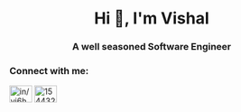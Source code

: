 <h1 align="center">Hi 👋, I'm Vishal</h1>
<h3 align="center">A well seasoned Software Engineer</h3>
<h3 align="left">Connect with me:</h3> <a href="https://linkedin.com/in/in/vi6hal/" target="blank"><img align="center" src="https://raw.githubusercontent.com/rahuldkjain/github-profile-readme-generator/master/src/images/icons/Social/linked-in-alt.svg" alt="in/vi6hal/" height="30" width="40" /></a> <a href="https://stackoverflow.com/users/15443217" target="blank"><img align="center" src="https://raw.githubusercontent.com/rahuldkjain/github-profile-readme-generator/master/src/images/icons/Social/stack-overflow.svg" alt="15443217" height="30" width="40" />
</p>
